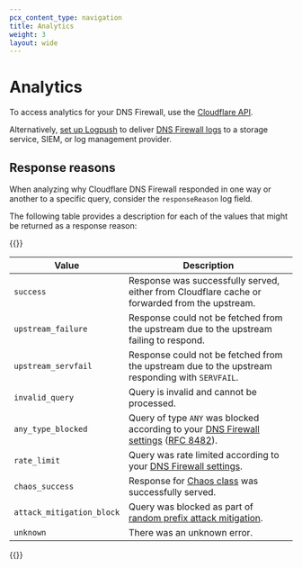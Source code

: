 ```yaml
---
pcx_content_type: navigation
title: Analytics
weight: 3
layout: wide
---
```


# Analytics

To access analytics for your DNS Firewall, use the [Cloudflare API](/api/operations/dns-firewall-analytics-table).

Alternatively, [set up Logpush](/logs/about/) to deliver [DNS Firewall logs](/logs/reference/log-fields/account/dns_firewall_logs/) to a storage service, SIEM, or log management provider.

## Response reasons

When analyzing why Cloudflare DNS Firewall responded in one way or another to a specific query, consider the `responseReason` log field.

The following table provides a description for each of the values that might be returned as a response reason:

{{<table-wrap>}}

| Value     | Description                                                                                                                                |
|-------------------------|--------------------------------------------------------------------------------------------------------------------------------------------|
| `success`                 | Response was successfully served, either from Cloudflare cache or forwarded from the upstream.|
| `upstream_failure`        | Response could not be fetched from the upstream due to the upstream failing to respond.|
| `upstream_servfail`       | Response could not be fetched from the upstream due to the upstream responding with `SERVFAIL`.|
| `invalid_query`           | Query is invalid and cannot be processed.|
| `any_type_blocked`        | Query of type `ANY` was blocked according to your [DNS Firewall settings](/dns/dns-firewall/setup/) ([RFC 8482](https://www.rfc-editor.org/rfc/rfc8482.html)).|
| `rate_limit`              | Query was rate limited according to your [DNS Firewall settings](/dns/dns-firewall/setup/).|
| `chaos_success`           | Response for [Chaos class](https://en.wikipedia.org/wiki/Chaosnet) was successfully served.|
| `attack_mitigation_block` | Query was blocked as part of [random prefix attack mitigation](/dns/dns-firewall/random-prefix-attacks/).|
| `unknown`                 | There was an unknown error.|

{{</table-wrap>}}